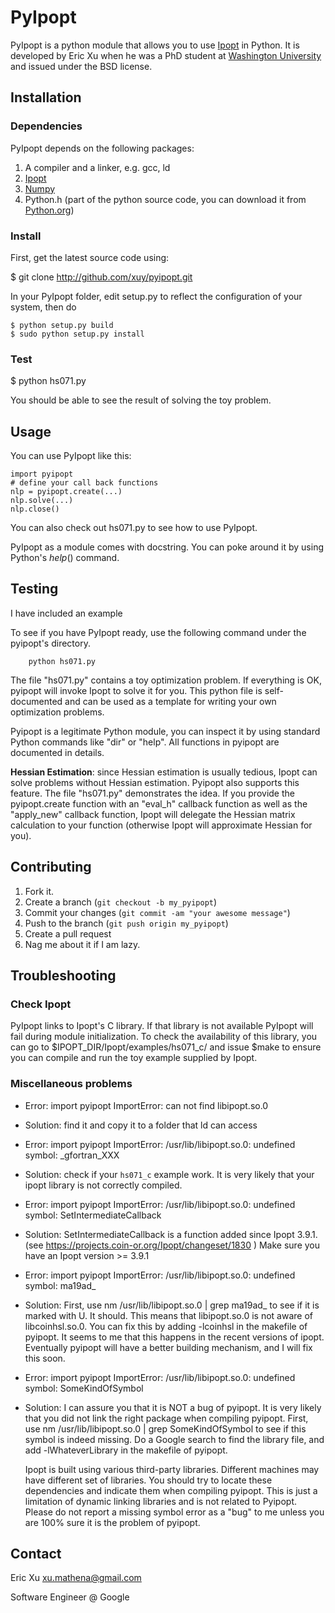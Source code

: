 PyIpopt
=======

PyIpopt is a python module that allows you to use [Ipopt](http://www.coin-or.org/Ipopt/) in Python. It is developed by Eric Xu when he was a PhD student at [Washington University](https://wustl.edu/) and issued under the BSD license.

Installation
------------

### Dependencies

PyIpopt depends on the following packages:

1. A compiler and a linker, e.g. gcc, ld
2. [Ipopt](https://projects.coin-or.org/Ipopt)
3. [Numpy](http://numpy.scipy.org/)
4. Python.h (part of the python source code, you can download it from [Python.org](http://python.org))

### Install

First, get the latest source code using:

  $ git clone http://github.com/xuy/pyipopt.git

In your PyIpopt folder, edit setup.py to reflect the configuration of your system, then do

	$ python setup.py build
	$ sudo python setup.py install

### Test

  $ python hs071.py

You should be able to see the result of solving the toy problem.

Usage
-----
You can use PyIpopt like this:

	import pyipopt
	# define your call back functions
	nlp = pyipopt.create(...)
	nlp.solve(...)
	nlp.close()

You can also check out hs071.py to see how to use PyIpopt.

PyIpopt as a module comes with docstring. You can poke around 
it by using Python's $help()$ command.

Testing
-------

I have included an example 

To see if you have PyIpopt ready, use the following command under the pyipopt's directory. 

		python hs071.py
	
The file "hs071.py" contains a toy optimization problem. If everything is OK, pyipopt will invoke Ipopt to solve it for you. This python file is self-documented and can be used as a template for writing your own optimization problems. 

Pyipopt is a legitimate Python module, you can inspect it by using standard Python commands like "dir" or "help". All functions in pyipopt are documented in details. 

**Hessian Estimation**: since Hessian estimation is usually tedious, Ipopt can solve problems without Hessian estimation. Pyipopt also supports this feature. The file "hs071.py" demonstrates the idea. If you provide the pyipopt.create function with an "eval_h" callback function as well as the "apply_new" callback function, Ipopt will delegate the Hessian matrix calculation to your function (otherwise Ipopt will approximate Hessian for you).

Contributing
------------

1. Fork it.
2. Create a branch (`git checkout -b my_pyipopt`)
3. Commit your changes (`git commit -am "your awesome message"`)
4. Push to the branch (`git push origin my_pyipopt`)
5. Create a pull request
6. Nag me about it if I am lazy.

Troubleshooting
---------------

### Check Ipopt

PyIpopt links to Ipopt's C library. If that library is not available PyIpopt will fail
during module initialization. To check the availability of this library, you can go to
	$IPOPT_DIR/Ipopt/examples/hs071_c/
and issue $make to ensure you can compile and run the toy example supplied by Ipopt. 

### Miscellaneous problems

* Error:
	import pyipopt
	ImportError: can not find  libipopt.so.0

* Solution:
    find it and copy it to a folder that ld can access

* Error:
	import pyipopt
	ImportError: /usr/lib/libipopt.so.0: undefined symbol: _gfortran_XXX

* Solution: 
    check if your `hs071_c` example work. It is very likely that your ipopt library is not correctly compiled. 


* Error:
	import pyipopt
	ImportError: /usr/lib/libipopt.so.0: undefined symbol: SetIntermediateCallback

* Solution:
	SetIntermediateCallback is a function added since Ipopt 3.9.1. (see https://projects.coin-or.org/Ipopt/changeset/1830 )
	Make sure you have an Ipopt version >= 3.9.1

* Error:
	import pyipopt
	ImportError: /usr/lib/libipopt.so.0: undefined symbol: ma19ad_

* Solution:
	First, use 
		nm /usr/lib/libipopt.so.0 | grep ma19ad_ 
	to see if it is marked with U. It should. This means that libipopt.so.0 is not aware of libcoinhsl.so.0. You can fix this
	by adding -lcoinhsl in the makefile of pyipopt. It seems to me that this happens in the recent versions of ipopt. Eventually
	pyipopt will have a better building mechanism, and I will fix this soon. 

* Error:
	import pyipopt
	ImportError: /usr/lib/libipopt.so.0: undefined symbol: SomeKindOfSymbol
	
* Solution:
	I can assure you that it is NOT a bug of pyipopt. It is very likely that you did not link the right package when compiling pyipopt. 
	First, use 
		nm /usr/lib/libipopt.so.0 | grep SomeKindOfSymbol
	to see if this symbol is indeed missing. Do a Google search to find the library file, and 
	add -lWhateverLibrary in the makefile of pyipopt. 
	
	Ipopt is built using various third-party libraries. Different machines may have different set of libraries. You should 
	try to locate these dependencies and indicate them when compiling pyipopt. This is just a limitation of dynamic linking libraries and 
	is not related to Pyipopt. Please do not report a missing symbol error as a "bug" to me unless you are 100% sure it is the problem  of pyipopt. 
	

Contact
--------

Eric Xu <xu.mathena@gmail.com>

Software Engineer @ Google


